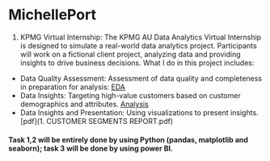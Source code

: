 # MichellePort

1. KPMG Virtual Internship: The KPMG AU Data Analytics Virtual Internship is designed to simulate a real-world data analytics project. Participants will work on a fictional client project, analyzing data and providing insights to drive business decisions. What I do in this project includes:
- Data Quality Assessment: Assessment of data quality and completeness in preparation for analysis: [EDA](https://colab.research.google.com/drive/1y-izqnwTvoAtKY31lNRyshe-aP7AjGPB?usp=sharing)
- Data Insights: Targeting high-value customers based on customer demographics and attributes. [Analysis](https://colab.research.google.com/drive/1y-izqnwTvoAtKY31lNRyshe-aP7AjGPB?usp=sharing)
- Data Insights and Presentation: Using visualizations to present insights. [pdf](1. CUSTOMER SEGMENTS REPORT.pdf)
#### Task 1,2 will be entirely done by using Python (pandas, matplotlib and seaborn); task 3 will be done by using power BI.

